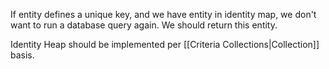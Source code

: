 If entity defines a unique key, and we have entity in identity map, we don't want to run a database query again. We should return this entity.

Identity Heap should be implemented per [[Criteria Collections|Collection]] basis.
